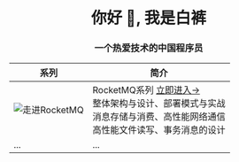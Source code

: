 <h1 align="center">你好 👋, 我是白裤</h1>
<h3 align="center">一个热爱技术的中国程序员</h3>
<div align="center">
  
| 系列 | 简介 |
| ---- | ---- |
| ![走进RocketMQ](https://github.com/baikuarch/baikuarch/assets/118869240/fac0059e-95f1-40c6-b581-1a38d8319bb2)  | RocketMQ系列 [立即进入->](https://github.com/baikuarch/blog/issues/1)<br />整体架构与设计、部署模式与实战<br />消息存储与消费、高性能网络通信<br />高性能文件读写、事务消息的设计  |
| ... | ... |
</div>



<!--
**baikuarch/baikuarch** is a ✨ _special_ ✨ repository because its `README.md` (this file) appears on your GitHub profile.

Here are some ideas to get you started:

- 🔭 I’m currently working on ...
- 🌱 I’m currently learning ...
- 👯 I’m looking to collaborate on ...
- 🤔 I’m looking for help with ...
- 💬 Ask me about ...
- 📫 How to reach me: ...
- 😄 Pronouns: ...
- ⚡ Fun fact: ...
-->
